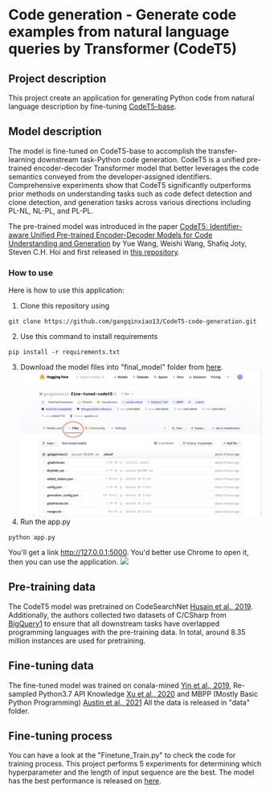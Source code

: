 # Code generation -  Generate code examples from natural language queries by Transformer (CodeT5)


## Project description

This project create an application for generating Python code from natural language description by fine-tuning [CodeT5-base](https://huggingface.co/Salesforce/codet5-base).

## Model description

The model is fine-tuned on CodeT5-base to accomplish the transfer-learning downstream task-Python code generation. CodeT5 is a unified pre-trained encoder-decoder Transformer model that better leverages the code semantics conveyed from the developer-assigned identifiers. Comprehensive experiments show that CodeT5 significantly outperforms prior methods on understanding tasks such as code defect detection and clone detection, and generation tasks across various directions including PL-NL, NL-PL, and PL-PL. 

The pre-trained model was introduced in the paper [CodeT5: Identifier-aware Unified Pre-trained Encoder-Decoder Models
for Code Understanding and Generation](https://arxiv.org/abs/2109.00859) by Yue Wang, Weishi Wang, Shafiq Joty, Steven C.H. Hoi and first released in [this repository](https://github.com/salesforce/CodeT5). 

### How to use

Here is how to use this application:

1. Clone this repository using 
```
git clone https://github.com/gangqinxiao13/CodeT5-code-generation.git
```
2. Use this command to install requirements
```
pip install -r requirements.txt
```
3. Download the model files into "final_model" folder from [here](https://huggingface.co/gangqinxiao13/fine-tuned-codet5).
![](static/model_file_readme.png)
4. Run the app.py
```
python app.py
```
You'll get a link http://127.0.0.1:5000. You'd better use Chrome to open it, then you can use the application.
![](static/python_code_generator.png)

## Pre-training data

The CodeT5 model was pretrained on CodeSearchNet [Husain et al., 2019](https://arxiv.org/abs/1909.09436). Additionally, the authors collected two datasets of C/CSharp from [BigQuery1](https://console.cloud.google.com/marketplace/details/github/github-repos) to ensure that all downstream tasks have overlapped programming languages with the pre-training data. In total, around 8.35 million instances are used for pretraining. 

## Fine-tuning data

The fine-tuned model was trained on conala-mined [Yin et al., 2019](https://arxiv.org/abs/1805.08949), Re-sampled Python3.7 API Knowledge [Xu et al., 2020](https://arxiv.org/abs/2004.09015) and MBPP (Mostly Basic Python Programming) [Austin et al., 2021](https://arxiv.org/abs/2108.07732)
All the data is released in "data" folder.

## Fine-tuning process

You can have a look at the "Finetune_Train.py" to check the code for training process.
This project performs 5 experiments for determining which hyperparameter and the length of input sequence are the best.
The model has the best performance is released on [here](https://huggingface.co/gangqinxiao13/fine-tuned-codet5).
